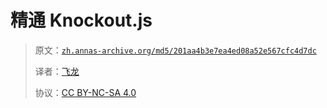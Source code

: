 # 精通 Knockout.js

> 原文：[`zh.annas-archive.org/md5/201aa4b3e7ea4ed08a52e567cfc4d7dc`](https://zh.annas-archive.org/md5/201aa4b3e7ea4ed08a52e567cfc4d7dc)
> 
> 译者：[飞龙](https://github.com/wizardforcel)
> 
> 协议：[CC BY-NC-SA 4.0](http://creativecommons.org/licenses/by-nc-sa/4.0/)